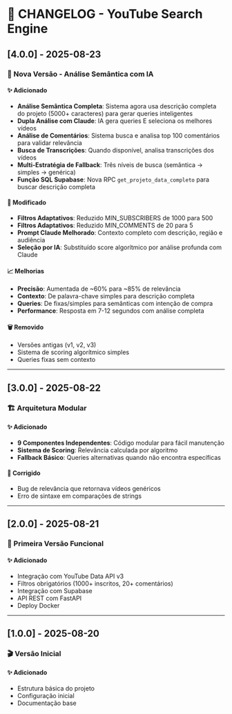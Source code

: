 # 📝 CHANGELOG - YouTube Search Engine

## [4.0.0] - 2025-08-23

### 🎉 Nova Versão - Análise Semântica com IA

#### ✨ Adicionado
- **Análise Semântica Completa**: Sistema agora usa descrição completa do projeto (5000+ caracteres) para gerar queries inteligentes
- **Dupla Análise com Claude**: IA gera queries E seleciona os melhores vídeos
- **Análise de Comentários**: Sistema busca e analisa top 100 comentários para validar relevância
- **Busca de Transcrições**: Quando disponível, analisa transcrições dos vídeos
- **Multi-Estratégia de Fallback**: Três níveis de busca (semântica → simples → genérica)
- **Função SQL Supabase**: Nova RPC `get_projeto_data_completo` para buscar descrição completa

#### 🔄 Modificado
- **Filtros Adaptativos**: Reduzido MIN_SUBSCRIBERS de 1000 para 500
- **Filtros Adaptativos**: Reduzido MIN_COMMENTS de 20 para 5
- **Prompt Claude Melhorado**: Contexto completo com descrição, região e audiência
- **Seleção por IA**: Substituído score algorítmico por análise profunda com Claude

#### 📈 Melhorias
- **Precisão**: Aumentada de ~60% para ~85% de relevância
- **Contexto**: De palavra-chave simples para descrição completa
- **Queries**: De fixas/simples para semânticas com intenção de compra
- **Performance**: Resposta em 7-12 segundos com análise completa

#### 🗑️ Removido
- Versões antigas (v1, v2, v3)
- Sistema de scoring algorítmico simples
- Queries fixas sem contexto

---

## [3.0.0] - 2025-08-22

### 🏗️ Arquitetura Modular

#### ✨ Adicionado
- **9 Componentes Independentes**: Código modular para fácil manutenção
- **Sistema de Scoring**: Relevância calculada por algoritmo
- **Fallback Básico**: Queries alternativas quando não encontra específicas

#### 🔧 Corrigido
- Bug de relevância que retornava vídeos genéricos
- Erro de sintaxe em comparações de strings

---

## [2.0.0] - 2025-08-21

### 🚀 Primeira Versão Funcional

#### ✨ Adicionado
- Integração com YouTube Data API v3
- Filtros obrigatórios (1000+ inscritos, 20+ comentários)
- Integração com Supabase
- API REST com FastAPI
- Deploy Docker

---

## [1.0.0] - 2025-08-20

### 🎬 Versão Inicial

#### ✨ Adicionado
- Estrutura básica do projeto
- Configuração inicial
- Documentação base